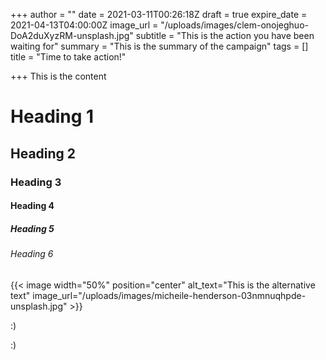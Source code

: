 +++
author = ""
date = 2021-03-11T00:26:18Z
draft = true
expire_date = 2021-04-13T04:00:00Z
image_url = "/uploads/images/clem-onojeghuo-DoA2duXyzRM-unsplash.jpg"
subtitle = "This is the action you have been waiting for"
summary = "This is the summary of the campaign"
tags = []
title = "Time to take action!"

+++
This is the content

# Heading 1

## Heading 2

### Heading 3

#### Heading 4

##### Heading 5

###### _Heading 6_

{{< image width="50%" position="center" alt_text="This is the alternative text" image_url="/uploads/images/micheile-henderson-03nmnuqhpde-unsplash.jpg" >}}

:)

:)
